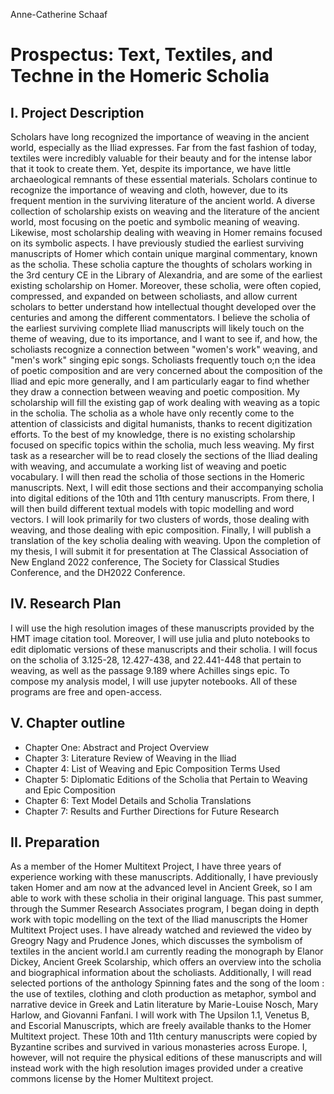 Anne-Catherine Schaaf
# Prospectus: Text, Textiles, and Techne in the Homeric Scholia
## I. Project Description
Scholars have long recognized the importance of weaving in the ancient world, especially as the Iliad expresses. Far from the fast fashion of today, textiles were incredibly valuable for their beauty and for the intense labor that it took to create them. Yet, despite its importance, we have little archaeological remnants of these essential materials. Scholars continue to recognize the importance of weaving and cloth, however, due to its frequent mention in the surviving literature of the ancient world. A diverse collection of scholarship exists on weaving and the literature of the ancient world, most focusing on the poetic and symbolic meaning of weaving. Likewise, most scholarship dealing with weaving in Homer remains focused on its symbolic aspects. I have previously studied the earliest surviving manuscripts of Homer which contain unique marginal commentary, known as the scholia. These scholia capture the thoughts of scholars working in the 3rd century CE in the Library of Alexandria, and are some of the earliest existing scholarship on Homer. Moreover, these scholia, were often copied, compressed, and expanded on between scholiasts, and allow current scholars to better understand how intellectual thought developed over the centuries and among the different commentators.
I believe the scholia of the earliest surviving complete Iliad manuscripts will likely touch on the theme of weaving, due to its importance, and I want to see if, and how, the scholiasts recognize a connection between "women's work" weaving, and "men's work" singing epic songs. Scholiasts frequently touch o;n the idea of poetic composition and are very concerned about the composition of the Iliad and epic more generally, and I am particularly eagar to find whether they draw a connection between weaving and poetic composition. My scholarship will fill the existing gap of work dealing with weaving as a topic in the scholia. The scholia as a whole have only recently come to the attention of classicists and digital humanists, thanks to recent digitization efforts. To the best of my knowledge, there is no existing scholarship focused on specific topics within the scholia, much less weaving.
My first task as a researcher will be to read closely the sections of the Iliad dealing with weaving, and accumulate a working list of weaving and poetic vocabulary. I will then read the scholia of those sections in the Homeric manuscripts. Next, I will edit those sections and their accompanying scholia into digital editions of the 10th and 11th century manuscripts. From there, I will then build different textual models with topic modelling and word vectors. I will look primarily for two clusters of words, those dealing with weaving, and those dealing with epic composition. Finally, I will publish a translation of the key scholia dealing with weaving.
Upon the completion of my thesis, I will submit it for presentation at The Classical Association of New England 2022 conference, The Society for Classical Studies Conference, and the DH2022 Conference.
## IV. Research Plan
I will use the high resolution images of these manuscripts provided by the HMT image citation tool. Moreover, I will use julia and pluto notebooks to edit diplomatic versions of these manuscripts and their scholia. I will focus on the scholia of 3.125-28, 12.427-438, and 22.441-448 that pertain to weaving, as well as the passage 9.189 where Achilles sings epic.
To compose my analysis model, I will use jupyter notebooks. All of these programs are free and open-access.
## V. Chapter outline
* Chapter One: Abstract and Project Overview
* Chapter 3: Literature Review of Weaving in the Iliad
* Chapter 4: List of Weaving and Epic Composition Terms Used
* Chapter 5: Diplomatic Editions of the Scholia that Pertain to Weaving and Epic Composition
* Chapter 6: Text Model Details and Scholia Translations
* Chapter 7: Results and Further Directions for Future Research
## II. Preparation
As a member of the Homer Multitext Project, I have three years of experience working with these manuscripts. Additionally, I have previously taken Homer and am now at the advanced level in Ancient Greek, so I am able to work with these scholia in their original language. This past summer, through the Summer Research Associates program, I began doing in depth work with topic modelling on the text of the Iliad manuscripts the Homer Multitext Project uses. 
I have already watched and reviewed the video by Greogry Nagy and Prudence Jones, which discusses the symbolism of textiles in the ancient world.I am currently reading the monograph by Elanor Dickey, Ancient Greek Scolarship, which offers an overview into the scholia and biographical information about the scholiasts. Additionally, I will read selected portions of the anthology Spinning fates and the song of the loom : the use of textiles, clothing and cloth production as metaphor, symbol and narrative device in Greek and Latin literature by Marie-Louise Nosch, Mary Harlow, and Giovanni Fanfani.
I will work with The Upsilon 1.1, Venetus B, and Escorial Manuscripts, which are freely available thanks to the Homer Multitext project. These 10th and 11th century manuscripts were copied by Byzantine scribes and survived in various monasteries across Europe. I, however, will not require the physical editions of these manuscripts and will instead work with the high resolution images provided under a creative commons license by the Homer Multitext project. 
